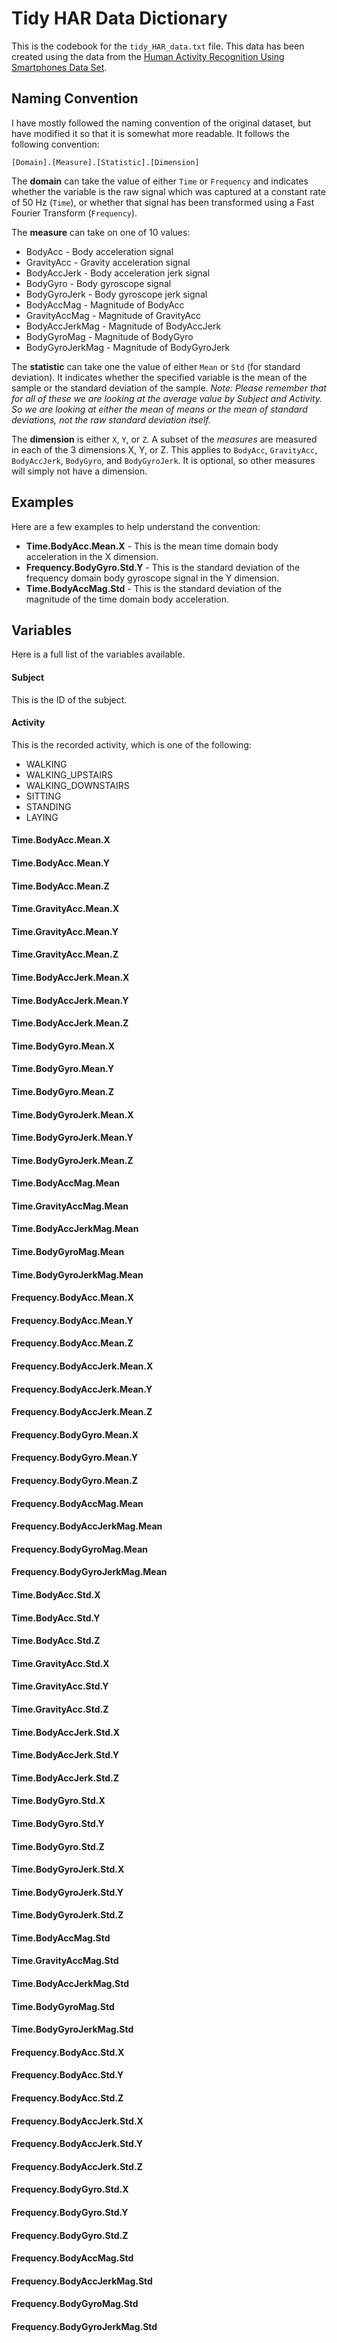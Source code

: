 # Tidy HAR Data Dictionary

This is the codebook for the `tidy_HAR_data.txt` file. This data has been created using the data from the [Human Activity Recognition Using Smartphones Data Set](http://archive.ics.uci.edu/ml/datasets/Human+Activity+Recognition+Using+Smartphones).

## Naming Convention

I have mostly followed the naming convention of the original dataset, but have modified it so that it is somewhat more readable. It follows the following convention:

    [Domain].[Measure].[Statistic].[Dimension]

The **domain** can take the value of either `Time` or `Frequency` and indicates whether the variable is the raw signal which was captured at a constant rate of 50 Hz (`Time`), or whether that signal has been transformed using a Fast Fourier Transform (`Frequency`).

The **measure** can take on one of 10 values:
* BodyAcc - Body acceleration signal
* GravityAcc - Gravity acceleration signal
* BodyAccJerk - Body acceleration jerk signal
* BodyGyro - Body gyroscope signal
* BodyGyroJerk - Body gyroscope jerk signal
* BodyAccMag - Magnitude of BodyAcc
* GravityAccMag - Magnitude of GravityAcc
* BodyAccJerkMag - Magnitude of BodyAccJerk
* BodyGyroMag - Magnitude of BodyGyro
* BodyGyroJerkMag - Magnitude of BodyGyroJerk

The **statistic** can take one the value of either `Mean` or `Std` (for standard deviation). It indicates whether the specified variable is the mean of the sample or the standard deviation of the sample. *Note: Please remember that for all of these we are looking at the average value by Subject and Activity. So we are looking at either the mean of means or the mean of standard deviations, not the raw standard deviation itself.*

The **dimension** is either `X`, `Y`, or `Z`. A subset of the *measures* are measured in each of the 3 dimensions X, Y, or Z. This applies to `BodyAcc`, `GravityAcc`, `BodyAccJerk`, `BodyGyro`, and `BodyGyroJerk`. It is optional, so other measures will simply not have a dimension.

## Examples

Here are a few examples to help understand the convention:

* **Time.BodyAcc.Mean.X** - This is the mean time domain body acceleration in the X dimension.
* **Frequency.BodyGyro.Std.Y** - This is the standard deviation of the frequency domain body gyroscope signal in the Y dimension.
* **Time.BodyAccMag.Std** - This is the standard deviation of the magnitude of the time domain body acceleration.

## Variables

Here is a full list of the variables available.

#### Subject
This is the ID of the subject.

#### Activity
This is the recorded activity, which is one of the following:
* WALKING
* WALKING_UPSTAIRS
* WALKING_DOWNSTAIRS
* SITTING
* STANDING
* LAYING

#### Time.BodyAcc.Mean.X


#### Time.BodyAcc.Mean.Y


#### Time.BodyAcc.Mean.Z


#### Time.GravityAcc.Mean.X


#### Time.GravityAcc.Mean.Y


#### Time.GravityAcc.Mean.Z


#### Time.BodyAccJerk.Mean.X


#### Time.BodyAccJerk.Mean.Y


#### Time.BodyAccJerk.Mean.Z


#### Time.BodyGyro.Mean.X


#### Time.BodyGyro.Mean.Y


#### Time.BodyGyro.Mean.Z


#### Time.BodyGyroJerk.Mean.X


#### Time.BodyGyroJerk.Mean.Y


#### Time.BodyGyroJerk.Mean.Z


#### Time.BodyAccMag.Mean


#### Time.GravityAccMag.Mean


#### Time.BodyAccJerkMag.Mean


#### Time.BodyGyroMag.Mean


#### Time.BodyGyroJerkMag.Mean


#### Frequency.BodyAcc.Mean.X


#### Frequency.BodyAcc.Mean.Y


#### Frequency.BodyAcc.Mean.Z


#### Frequency.BodyAccJerk.Mean.X


#### Frequency.BodyAccJerk.Mean.Y


#### Frequency.BodyAccJerk.Mean.Z


#### Frequency.BodyGyro.Mean.X


#### Frequency.BodyGyro.Mean.Y


#### Frequency.BodyGyro.Mean.Z


#### Frequency.BodyAccMag.Mean


#### Frequency.BodyAccJerkMag.Mean


#### Frequency.BodyGyroMag.Mean


#### Frequency.BodyGyroJerkMag.Mean


#### Time.BodyAcc.Std.X


#### Time.BodyAcc.Std.Y


#### Time.BodyAcc.Std.Z


#### Time.GravityAcc.Std.X


#### Time.GravityAcc.Std.Y


#### Time.GravityAcc.Std.Z


#### Time.BodyAccJerk.Std.X


#### Time.BodyAccJerk.Std.Y


#### Time.BodyAccJerk.Std.Z


#### Time.BodyGyro.Std.X


#### Time.BodyGyro.Std.Y


#### Time.BodyGyro.Std.Z


#### Time.BodyGyroJerk.Std.X


#### Time.BodyGyroJerk.Std.Y


#### Time.BodyGyroJerk.Std.Z


#### Time.BodyAccMag.Std


#### Time.GravityAccMag.Std


#### Time.BodyAccJerkMag.Std


#### Time.BodyGyroMag.Std


#### Time.BodyGyroJerkMag.Std


#### Frequency.BodyAcc.Std.X


#### Frequency.BodyAcc.Std.Y


#### Frequency.BodyAcc.Std.Z


#### Frequency.BodyAccJerk.Std.X


#### Frequency.BodyAccJerk.Std.Y


#### Frequency.BodyAccJerk.Std.Z


#### Frequency.BodyGyro.Std.X


#### Frequency.BodyGyro.Std.Y


#### Frequency.BodyGyro.Std.Z


#### Frequency.BodyAccMag.Std


#### Frequency.BodyAccJerkMag.Std


#### Frequency.BodyGyroMag.Std


#### Frequency.BodyGyroJerkMag.Std
